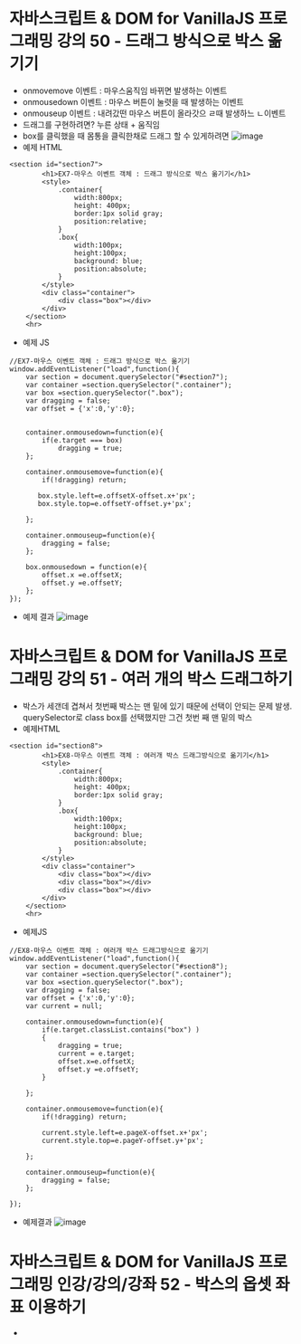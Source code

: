 # 자바스크립트 & DOM for VanillaJS 프로그래밍 강의 50 - 드래그 방식으로 박스 옮기기
* onmovemove 이벤트 : 마우스움직임 바뀌면 발생하는 이벤트
* onmousedown 이벤트 : 마우스 버튼이 눌렷을 때 발생하는 이벤트
* onmouseup 이벤트 : 내려갔떤 마우스 버튼이 올라갓으 ㄹ때 발생하느 ㄴ이벤트
* 드래그를 구현하려면? 누른 상태 + 움직임  
*  box를 클릭했을 때 몸통을 클릭한채로 드래그 할 수 있게하려면
![image](https://github.com/resti999/TIL/assets/40667871/35ae6652-9ef1-487f-89fc-fb2067ab2050)
* 예제 HTML
```
<section id="section7">
        <h1>EX7-마우스 이벤트 객체 : 드래그 방식으로 박스 옮기기</h1>
        <style>
            .container{
                width:800px;
                height: 400px;
                border:1px solid gray;
                position:relative;
            }
            .box{
                width:100px;
                height:100px;
                background: blue;
                position:absolute;
            }
        </style>
        <div class="container">
            <div class="box"></div>
        </div>
    </section>
    <hr>
```
* 예제 JS
```
//EX7-마우스 이벤트 객체 : 드래그 방식으로 박스 옮기기
window.addEventListener("load",function(){
    var section = document.querySelector("#section7");
    var container =section.querySelector(".container");
    var box =section.querySelector(".box");
    var dragging = false;
    var offset = {'x':0,'y':0};


    container.onmousedown=function(e){
        if(e.target === box)
            dragging = true;
    };

    container.onmousemove=function(e){
        if(!dragging) return;

       box.style.left=e.offsetX-offset.x+'px';
       box.style.top=e.offsetY-offset.y+'px';
  
    };

    container.onmouseup=function(e){
        dragging = false;
    };

    box.onmousedown = function(e){
        offset.x =e.offsetX;
        offset.y =e.offsetY;
    };
});
```
* 예제 결과
![image](https://github.com/resti999/TIL/assets/40667871/cce1ebd1-eb10-4fa5-8a87-12b6d70bea90)

# 자바스크립트 & DOM for VanillaJS 프로그래밍 강의 51 - 여러 개의 박스 드래그하기
* 박스가 세갠데 겹쳐서 첫번째 박스는 맨 밑에 있기 때문에 선택이 안되는 문제 발생.  querySelector로  class box를 선택했지만 그건 첫번 째 맨 밑의 박스
* 예제HTML
```
<section id="section8">
        <h1>EX8-마우스 이벤트 객체 : 여러개 박스 드래그방식으로 옮기기</h1>
        <style>
            .container{
                width:800px;
                height: 400px;
                border:1px solid gray;
            }
            .box{
                width:100px;
                height:100px;
                background: blue;
                position:absolute;
            }
        </style>
        <div class="container">
            <div class="box"></div>
            <div class="box"></div>
            <div class="box"></div>
        </div>
    </section>
    <hr>
```
* 예제JS
```
//EX8-마우스 이벤트 객체 : 여러개 박스 드래그방식으로 옮기기
window.addEventListener("load",function(){
    var section = document.querySelector("#section8");
    var container =section.querySelector(".container");
    var box =section.querySelector(".box");
    var dragging = false;
    var offset = {'x':0,'y':0};
    var current = null;

    container.onmousedown=function(e){
        if(e.target.classList.contains("box") )
        {
            dragging = true;
            current = e.target;
            offset.x=e.offsetX;
            offset.y =e.offsetY;
        }
            
    };

    container.onmousemove=function(e){
        if(!dragging) return;

        current.style.left=e.pageX-offset.x+'px';
        current.style.top=e.pageY-offset.y+'px';
  
    };

    container.onmouseup=function(e){
        dragging = false;
    };

});
```
* 예제결과
![image](https://github.com/resti999/TIL/assets/40667871/1e79ff9d-8de1-43e1-8566-aa5d97750133)

# 자바스크립트 & DOM for VanillaJS 프로그래밍 인강/강의/강좌 52 - 박스의 옵셋 좌표 이용하기
* 
